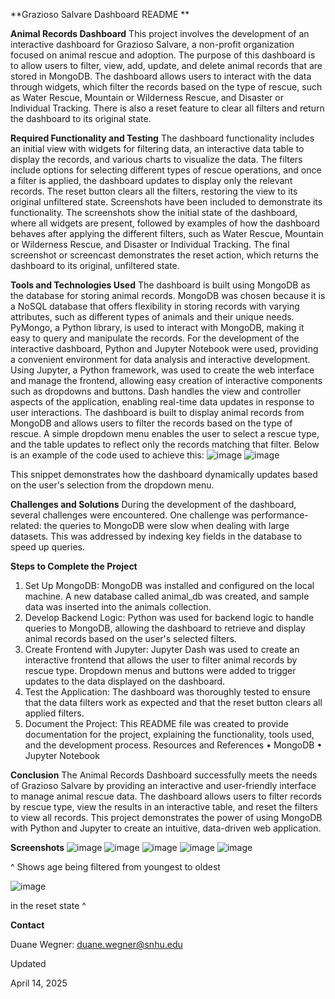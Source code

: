 **Grazioso Salvare Dashboard README **

**Animal Records Dashboard**
This project involves the development of an interactive dashboard for Grazioso Salvare, a non-profit organization focused on animal rescue and adoption. The purpose of this dashboard is to allow users to filter, view, add, update, and delete animal records that are stored in MongoDB. The dashboard allows users to interact with the data through widgets, which filter the records based on the type of rescue, such as Water Rescue, Mountain or Wilderness Rescue, and Disaster or Individual Tracking. There is also a reset feature to clear all filters and return the dashboard to its original state.

**Required Functionality and Testing**
The dashboard functionality includes an initial view with widgets for filtering data, an interactive data table to display the records, and various charts to visualize the data. The filters include options for selecting different types of rescue operations, and once a filter is applied, the dashboard updates to display only the relevant records. The reset button clears all the filters, restoring the view to its original unfiltered state.
Screenshots have been included to demonstrate its functionality. The screenshots show the initial state of the dashboard, where all widgets are present, followed by examples of how the dashboard behaves after applying the different filters, such as Water Rescue, Mountain or Wilderness Rescue, and Disaster or Individual Tracking. The final screenshot or screencast demonstrates the reset action, which returns the dashboard to its original, unfiltered state.

**Tools and Technologies Used**
The dashboard is built using MongoDB as the database for storing animal records. MongoDB was chosen because it is a NoSQL database that offers flexibility in storing records with varying attributes, such as different types of animals and their unique needs. PyMongo, a Python library, is used to interact with MongoDB, making it easy to query and manipulate the records.
For the development of the interactive dashboard, Python and Jupyter Notebook were used, providing a convenient environment for data analysis and interactive development. Using Jupyter, a Python framework, was used to create the web interface and manage the frontend, allowing easy creation of interactive components such as dropdowns and buttons. Dash handles the view and controller aspects of the application, enabling real-time data updates in response to user interactions.
The dashboard is built to display animal records from MongoDB and allows users to filter the records based on the type of rescue. A simple dropdown menu enables the user to select a rescue type, and the table updates to reflect only the records matching that filter. Below is an example of the code used to achieve this:
![image](https://github.com/user-attachments/assets/6f09f55c-7b8c-4d15-bc6c-e14930b415f1)
![image](https://github.com/user-attachments/assets/cf16ed5c-10e9-45ed-8ea2-aac034cb371a)

This snippet demonstrates how the dashboard dynamically updates based on the user's selection from the dropdown menu.

**Challenges and Solutions**
During the development of the dashboard, several challenges were encountered. One challenge was performance-related: the queries to MongoDB were slow when dealing with large datasets. This was addressed by indexing key fields in the database to speed up queries. 

**Steps to Complete the Project**
1.	Set Up MongoDB: MongoDB was installed and configured on the local machine. A new database called animal_db was created, and sample data was inserted into the animals collection.
2.	Develop Backend Logic: Python was used for backend logic to handle queries to MongoDB, allowing the dashboard to retrieve and display animal records based on the user's selected filters.
3.	Create Frontend with Jupyter: Jupyter Dash was used to create an interactive frontend that allows the user to filter animal records by rescue type. Dropdown menus and buttons were added to trigger updates to the data displayed on the dashboard.
4.	Test the Application: The dashboard was thoroughly tested to ensure that the data filters work as expected and that the reset button clears all applied filters.
5.	Document the Project: This README file was created to provide documentation for the project, explaining the functionality, tools used, and the development process.
Resources and References
•	MongoDB 
•	Jupyter Notebook

**Conclusion**
The Animal Records Dashboard successfully meets the needs of Grazioso Salvare by providing an interactive and user-friendly interface to manage animal rescue data. The dashboard allows users to filter records by rescue type, view the results in an interactive table, and reset the filters to view all records. This project demonstrates the power of using MongoDB with Python and Jupyter to create an intuitive, data-driven web application.

**Screenshots**
![image](https://github.com/user-attachments/assets/06f3f51b-0c16-491a-bd5c-c6e0cae9bf50)
![image](https://github.com/user-attachments/assets/3884128f-1082-4337-9033-66fc895df3a4)
![image](https://github.com/user-attachments/assets/df6bcf01-aa8e-4f05-9df3-1e75bbf3bd2f)
![image](https://github.com/user-attachments/assets/ab4b4aaf-e6c9-4fd8-b312-e772352ebbb3)
![image](https://github.com/user-attachments/assets/a299fec9-10be-49bf-9908-7a6eccdd2040)

^ Shows age being filtered from youngest to oldest 

![image](https://github.com/user-attachments/assets/25a3b59b-ce92-40ee-b475-aa48da2190f4)

in the reset state ^


**Contact**

Duane Wegner: duane.wegner@snhu.edu

Updated

April 14, 2025
